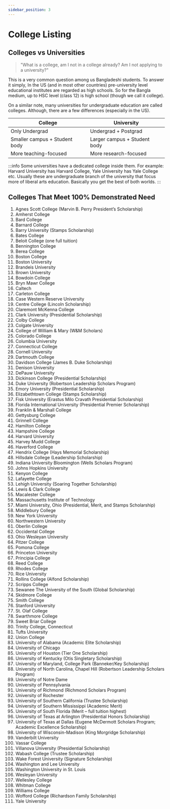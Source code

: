 ```yaml
---
sidebar_position: 3
---
```


# College Listing

## Colleges vs Universities

> "What is a college, am I not in a college already? Am I not applying to a university?"

This is a very common question among us Bangladeshi students. To answer it simply, In the US (and in most other countries) pre-university level educational institutes are regarded as high schools. So for the Bangla medium, up to HSC level (class 12) is high school (though we call it college).

On a similar note, many universities for undergraduate education are called colleges. Although, there are a few differences (especially in the US).

| College | University |
| ---------- | ---------- |
| Only Undergrad | Undergrad + Postgrad |
| Smaller campus + Student body | Larger campus + Student body |
| More teaching-focused | More research-focused |

:::info
Some universities have a dedicated college inside them. For example: Harvard University has Harvard College, Yale University has Yale College etc. Usually these are undergraduate branch of the university that focus more of liberal arts education. Basically you get the best of both worlds.
:::

## Colleges That Meet 100% Demonstrated Need
	
1. Agnes Scott College (Marvin B. Perry President’s Scholarship)
2. Amherst College
3. Bard College
4. Barnard College
5. Barry University (Stamps Scholarship)
6. Bates College
7. Beloit College (one full tuition)
8. Bennington College
9. Berea College
10. Boston College
11. Boston University
12. Brandeis University
13. Brown University
14. Bowdoin College
15. Bryn Mawr College
16. Caltech
17. Carleton College
18. Case Western Reserve University
19. Centre College (Lincoln Scholarship)
20. Claremont McKenna College
21. Clark University (Presidential Scholarship)
22. Colby College
23. Colgate University
24. College of William & Mary (W&M Scholars)
25. Colorado College
26. Columbia University
27. Connecticut College
28. Cornell University
29. Dartmouth College
30. Davidson College (James B. Duke Scholarship)
31. Denison University
32. DePauw University
33. Dickinson College (Presidential Scholarship)
34. Duke University (Robertson Leadership Scholars Program)
35. Emory University (Presidential Scholarship)
36. Elizabethtown College (Stamps Scholarship)
37. Fisk University (Erastus Milo Cravath Presidential Scholarship)
38. Florida International University (Presidential Premier Scholarship)
39. Franklin & Marshall College
40. Gettysburg College
41. Grinnell College
42. Hamilton College
43. Hampshire College
44. Harvard University
45. Harvey Mudd College
46. Haverford College
47. Hendrix College (Hays Memorial Scholarship)
48. Hillsdale College (Leadership Scholarship)
49. Indiana University Bloomington (Wells Scholars Program)
50. Johns Hopkins University
51. Kenyon College
52. Lafayette College
53. Lehigh University (Soaring Together Scholarship)
54. Lewis & Clark College
55. Macalester College
56. Massachusetts Institute of Technology
57. Miami University, Ohio (Presidential, Merit, and Stamps Scholarship)
58. Middlebury College
59. New York University
60. Northwestern University
61. Oberlin College
62. Occidental College
63. Ohio Wesleyan University
64. Pitzer College
65. Pomona College
66. Princeton University
67. Principia College
68. Reed College
69. Rhodes College
70. Rice University
71. Rollins College (Alfond Scholarship)
72. Scripps College
73. Sewanee The University of the South (Global Scholarship)
74. Skidmore College
75. Smith College
76. Stanford University
77. St. Olaf College
78. Swarthmore College
79. Sweet Briar College
80. Trinity College, Connecticut
81. Tufts University
82. Union College
83. University of Alabama (Academic Elite Scholarship)
84. University of Chicago
85. University of Houston (Tier One Scholarship)
86. University of Kentucky (Otis Singletary Scholarship)
87. University of Maryland, College Park (Banneker/Key Scholarship)
88. University of North Carolina, Chapel Hill (Robertson Leadership Scholars Program)
89. University of Notre Dame
90. University of Pennsylvania
91. University of Richmond (Richmond Scholars Program)
92. University of Rochester
93. University of Southern California (Trustee Scholarship)
94. University of Southern Mississippi (Academic Merit)
95. University of South Florida (Merit – full tuition highest)
96. University of Texas at Arlington (Presidential Honors Scholarship)
97. University of Texas at Dallas (Eugene McDermott Scholars Program; Academic Excellence Scholarship)
98. University of Wisconsin-Madison (King Morgridge Scholarship)
99. Vanderbilt University
100. Vassar College
101. Villanova University (Presidential Scholarship)
102. Wabash College (Trustee Scholarship)
103. Wake Forest University (Signature Scholarship)
104. Washington and Lee University 
105. Washington University in St. Louis
106. Wesleyan University
107. Wellesley College
108. Whitman College
109. Williams College
110. Wofford College (Richardson Family Scholarship)
111. Yale University
